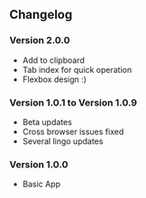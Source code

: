 ## Changelog

### Version 2.0.0 
- Add to clipboard
- Tab index for quick operation
- Flexbox design :)

### Version 1.0.1 to Version 1.0.9
- Beta updates
- Cross browser issues fixed
- Several lingo updates

### Version 1.0.0
- Basic App
